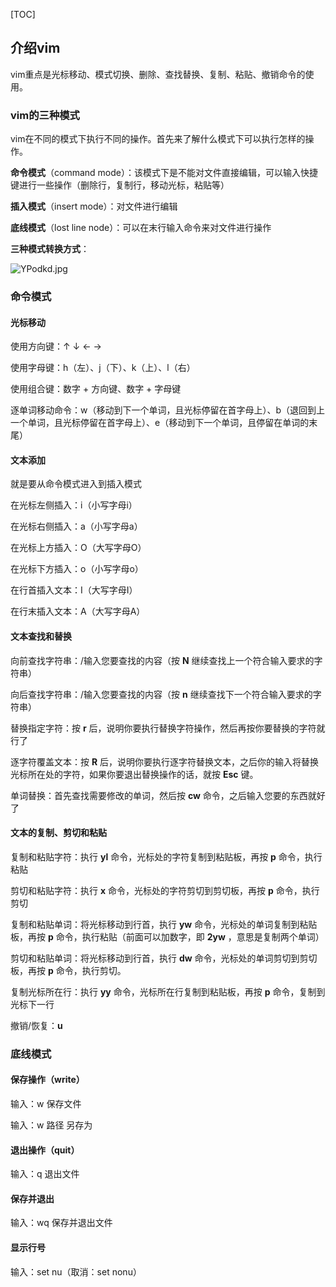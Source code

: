 [TOC]

## 介绍vim

vim重点是光标移动、模式切换、删除、查找替换、复制、粘贴、撤销命令的使用。

### vim的三种模式

vim在不同的模式下执行不同的操作。首先来了解什么模式下可以执行怎样的操作。

**命令模式**（command mode）：该模式下是不能对文件直接编辑，可以输入快捷键进行一些操作（删除行，复制行，移动光标，粘贴等）

**插入模式**（insert mode）：对文件进行编辑

**底线模式**（lost line node）：可以在末行输入命令来对文件进行操作

**三种模式转换方式**：

![YPodkd.jpg](https://s1.ax1x.com/2020/05/05/YPodkd.jpg)

### 命令模式

#### 光标移动

使用方向键：↑	↓	←	→

使用字母键：h（左）、j（下）、k（上）、l（右）

使用组合键：数字 + 方向键、数字 + 字母键

逐单词移动命令：w（移动到下一个单词，且光标停留在首字母上）、b（退回到上一个单词，且光标停留在首字母上）、e（移动到下一个单词，且停留在单词的末尾）

#### 文本添加

就是要从命令模式进入到插入模式

在光标左侧插入：i（小写字母i）

在光标右侧插入：a（小写字母a）

在光标上方插入：O（大写字母O）

在光标下方插入：o（小写字母o）

在行首插入文本：I（大写字母I）

在行末插入文本：A（大写字母A）

#### 文本查找和替换

向前查找字符串：/输入您要查找的内容（按 **N** 继续查找上一个符合输入要求的字符串）

向后查找字符串：/输入您要查找的内容（按 **n** 继续查找下一个符合输入要求的字符串）

替换指定字符：按 **r** 后，说明你要执行替换字符操作，然后再按你要替换的字符就行了

逐字符覆盖文本：按 **R** 后，说明你要执行逐字符替换文本，之后你的输入将替换光标所在处的字符，如果你要退出替换操作的话，就按 **Esc** 键。

单词替换：首先查找需要修改的单词，然后按 **cw** 命令，之后输入您要的东西就好了

#### 文本的复制、剪切和粘贴

复制和粘贴字符：执行 **yl** 命令，光标处的字符复制到粘贴板，再按 **p** 命令，执行粘贴

剪切和粘贴字符：执行 **x** 命令，光标处的字符剪切到剪切板，再按 **p** 命令，执行剪切

复制和粘贴单词：将光标移动到行首，执行 **yw** 命令，光标处的单词复制到粘贴板，再按 **p** 命令，执行粘贴（前面可以加数字，即 **2yw** ，意思是复制两个单词）

剪切和粘贴单词：将光标移动到行首，执行 **dw** 命令，光标处的单词剪切到剪切板，再按 **p** 命令，执行剪切。

复制光标所在行：执行 **yy** 命令，光标所在行复制到粘贴板，再按 **p** 命令，复制到光标下一行

撤销/恢复：**u**

### 底线模式

#### 保存操作（write）

输入：w	保存文件

输入：w	路径	另存为

#### 退出操作（quit）

输入：q	退出文件

#### 保存并退出

输入：wq	保存并退出文件

#### 显示行号

输入：set nu（取消：set nonu）